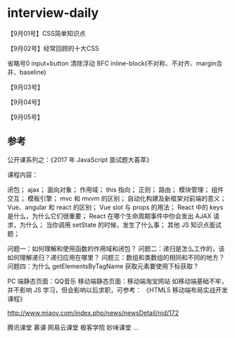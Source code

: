 
# interview-daily

【9月01号】CSS简单知识点


   


【9月02号】经常回顾的十大CSS

省略号0
input+button
清除浮动
BFC
inline-block(不对称、不对齐、margin合并、baseline)


【9月03号】

【9月04号】

【9月05号】


## 参考

公开课系列之：《2017 年 JavaScript 面试题大荟萃》

课程内容：

闭包；
ajax；
面向对象；
作用域；
this 指向；
正则；
路由；
模块管理；
组件交互；
模板引擎；
mvc 和 mvvm 的区别；
自动化构建及新框架对前端的意义；
Vue、angular 和 react 的区别；
Vue slot 与 props 的用法；
React 中的 keys 是什么，为什么它们很重要；
React 在哪个生命周期事件中你会发出 AJAX 请求，为什么；
当你调用 setState 的时候，发生了什么事；
其他 JS 知识点面试题；


问题一：如何理解和使用函数的作用域和闭包？
问题二：递归是怎么工作的，该如何理解递归？递归应用在哪里？
问题三：数组和类数组的相同和不同的地方？
问题四：为什么 getElementsByTagName 获取元素要使用下标获取？


PC 端静态页面：QQ音乐
移动端静态页面：移动端淘宝网站
如移动端基础不牢，并不影响 JS 学习，但会影响以后求职，可参考：
《HTML5 移动端布局实战开发课程》

http://www.miaov.com/index.php/news/newsDetail/nid/172

 腾讯课堂 慕课 网易云课堂 极客学院 妙味课堂 ...






